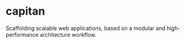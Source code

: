 # capitan
Scaffolding scalable web applications, based on a modular and high-performance architecture workflow.
